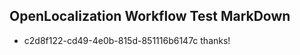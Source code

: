 ## OpenLocalization Workflow Test MarkDown
* c2d8f122-cd49-4e0b-815d-851116b6147c 
thanks!<!--HONumber=Mar16_HO2-->

